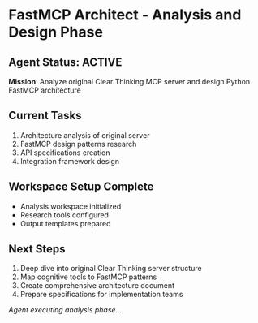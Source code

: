 # FastMCP Architect - Analysis and Design Phase

## Agent Status: ACTIVE
**Mission**: Analyze original Clear Thinking MCP server and design Python FastMCP architecture

## Current Tasks
1. Architecture analysis of original server
2. FastMCP design patterns research  
3. API specifications creation
4. Integration framework design

## Workspace Setup Complete
- Analysis workspace initialized
- Research tools configured
- Output templates prepared

## Next Steps
1. Deep dive into original Clear Thinking server structure
2. Map cognitive tools to FastMCP patterns
3. Create comprehensive architecture document
4. Prepare specifications for implementation teams

*Agent executing analysis phase...*